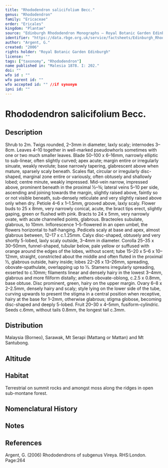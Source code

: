 ```yaml
---
title: "Rhododendron salicifolium Becc."
genus: "Rhododendron"
family: "Ericaceae"
order: "Ericales"
kingdom: "Plantae"
source: "Edinburgh Rhododendron Monographs – Royal Botanic Garden Edinburgh"
identifier: "https://data.rbge.org.uk/service/factsheets/Edinburgh_Rhododendron_Monographs.xhtml"
author: "Argent, G."
created: "2006"
rights holder: "Royal Botanic Garden Edinburgh"
license: ""
tags: ["taxonomy", "Rhododendron"]
name published in: "Malesia 1878. I: 202."
doi: ""
wfo id : ""
wfo parent id: ""
wfo accepted id: "" //if synonym                      
ipni id: ""
---
```


                       

# Rhododendron salicifolium Becc.

## Description
Shrub to 2m. Twigs rounded, 2–3mm in diameter, laxly scaly; internodes 3–8cm. Leaves 4–10 together in well-marked pseudowhorls sometimes with one or two much smaller leaves. Blade 50–100 x 6–16mm, narrowly elliptic to sub-linear, often slightly curved; apex acute; margin entire or irregularly sinuate, weakly revolute; base narrowly tapering, glabrescent above when mature, sparsely scaly beneath. Scales flat, circular or irregularly disc-shaped, marginal zone entire or variously, often obtusely and shallowly lobed; centre minute, weakly impressed. Mid-vein narrow, impressed above, prominent beneath in the proximal ½–¾; lateral veins 5–10 per side, ascending and joining towards the margin, slightly raised above, faintly so or not visible beneath, sub-densely reticu­late and very slightly raised above only when dry. Petiole 4–6 x 1–1.5mm, grooved above, laxly scaly. Flower buds to 25 x 8mm, very narrowly conical, acute, the bract tips erect, slightly gaping, green or flushed with pink. Bracts to 24 x 5mm, very narrowly ovate, with acute channelled points, glabrous. Bracteoles subulate, glabrous, to 10mm. Inflorescence 1–5-flowered in an open umbel, the flowers horizontal to half-hanging. Pedicels scaly at base and apex, almost glabrous between, 12–17 x c.1.25mm. Calyx disc-shaped, obtusely and very shortly 5-lobed, laxly scaly outside, 3–4mm in diameter. Corolla 25–35 x 30–50mm, funnel-shaped, tubular below, pale yellow or suffused with orange around the edges of the lobes, without scent; tube 15–20 x 5–6 x 10–12mm, straight, constricted about the middle and often fluted in the proximal ½, glabrous outside, hairy inside; lobes 22–26 x 13–26mm, spreading, obovate-spathulate, overlapping up to ½. Stamens irregularly spreading, exserted to c.10mm; filaments linear and densely hairy in the lowest 3–4mm, glabrous and more filiform distally; anthers obovate-oblong, c.2.5 x 0.8mm, base obtuse. Disc prominent, green, hairy on the upper margin. Ovary 6–8 x 2–2.5mm, densely hairy and scaly; style lying on the lower side of the tube, curving upwards to present the stigma in a central position when receptive, hairy at the base for 1–2mm, otherwise glabrous; stigma globose, becoming disc-shaped and deeply 5-lobed. Fruit 20–30 x 4–5mm, fusiform-cylindric. Seeds c.6mm, without tails 0.8mm, the longest tail c.3mm.

## Distribution
Malaysia (Borneo), Sarawak, Mt Serapi (Mattang or Mattan) and Mt Santubong.

## Altitude


## Habitat
Terrestrial on summit rocks and amongst moss along the ridges in open sub-montane forest.

## Nomenclatural History

                       
## Notes


## References

Argent, G. (2006) Rhododendrons of subgenus Vireya. RHS:London. Page:264
